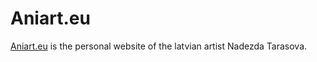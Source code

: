# Aniart.eu
[Aniart.eu](http://aniart.eu) is the personal website of the latvian artist Nadezda Tarasova.